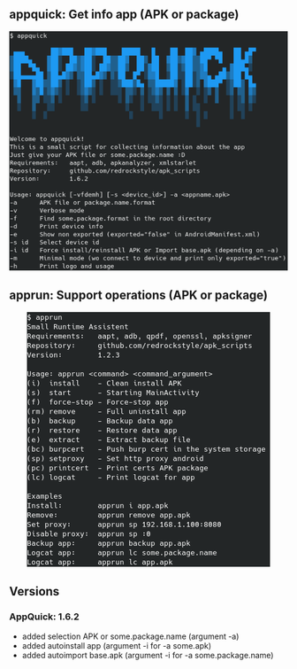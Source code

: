 ## appquick: Get info app (APK or package)
<div style="text-align:center"><img src="./img/appquick.png" /></div>

## apprun: Support operations (APK or package)
<div style="text-align:center"><img src="./img/apprun.png" /></div>

## Versions
### AppQuick: 1.6.2
* added selection APK or some.package.name (argument -a)
* added autoinstall app (argument -i for -a some.apk)
* added autoimport base.apk (argument -i for -a some.package.name)